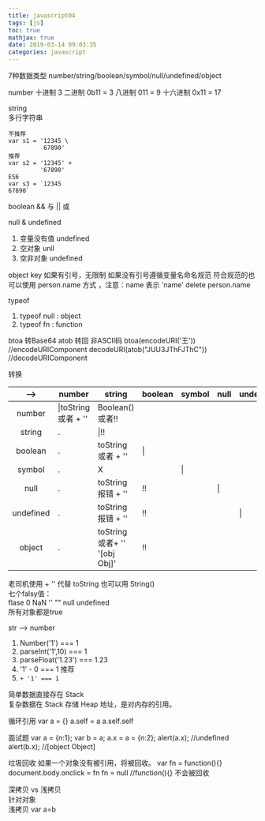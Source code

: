 ```yaml
---
title: javascript04
tags: [js]
toc: true
mathjax: true
date: 2019-03-14 09:03:35
categories: javascript
---
```

7种数据类型
number/string/boolean/symbol/null/undefined/object

number
十进制 3
二进制 0b11 = 3
八进制 011 = 9
十六进制 0x11 = 17

string  
多行字符串
```
不推荐
var s1 = '12345 \
          67890'
推荐
var s2 = '12345' + 
         '67890'
ES6
var s3 = `12345
67890`
```

boolean
&& 与 || 或

null & undefined
1. 变量没有值 undefined
2. 空对象 unll
3. 空非对象 undefined

object
key 如果有引号，无限制 
如果没有引号遵循变量名命名规范
符合规范的也可以使用 person.name 方式 ，注意：name 表示 'name'
delete person.name

typeof
1. typeof null : object
2. typeof fn : function

btoa 转Base64
atob 转回
非ASCII码
btoa(encodeURI('王')) //encodeURIComponent
decodeURI(atob("JUU3JThFJThC")) //decodeURIComponent

转换

|-->|number|string|boolean|symbol|null|undefined|object|
|:---:|---|---|---|---|---|---|---|
|number|\|toString 或者 + ''|Boolean() 或者!!|||||
|string|.|\|!!|||||
|boolean|.|toString 或者 + ''|\|||||
|symbol|.|X||\||||
|null|.|toString报错 + ''|!!||\|||
|undefined|.|toString报错 + ''|!!|||\||
|object|.|toString 或者+ '' '[obj Obj]'|!!||||\|

老司机使用 + '' 代替 toString 也可以用 String()  
七个falsy值：  
flase 0 NaN '' "" null undefined  
所有对象都是true

str --> number
1. Number('1') === 1
2. parseInt('1',10) === 1
3. parseFloat('1.23') === 1.23
4. '1' - 0 === 1 推荐
5. `+ '1' === 1`

简单数据直接存在 Stack  
复杂数据在 Stack 存储 Heap 地址，是对内存的引用。

循环引用
var a = {}
a.self = a
a.self.self

面试题
var a = {n:1};
var b = a;
a.x = a = {n:2};
alert(a.x); //undefined
alert(b.x); //[object Object]

垃圾回收
如果一个对象没有被引用，将被回收。
var fn = function(){}
document.body.onclick = fn
fn = null //function(){} 不会被回收

深拷贝 vs 浅拷贝  
针对对象  
浅拷贝 var a=b